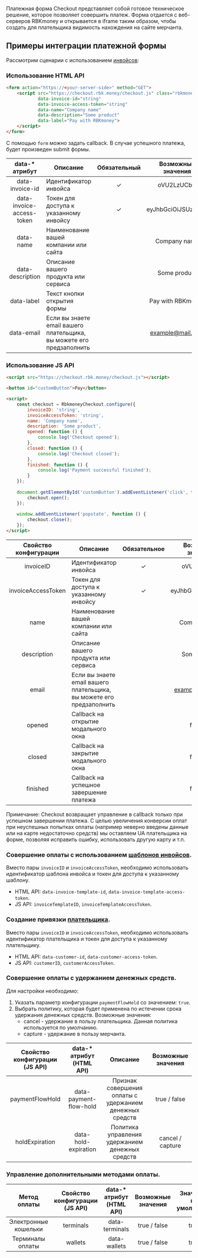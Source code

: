Платежная форма Checkout представляет собой готовое техническое решение, которое позволяет совершить платеж. Форма отдается с веб-серверов RBKmoney и открывается в iframe таким образом, чтобы создать для плательщика видимость нахождения на сайте мерчанта.

## Примеры интеграции платежной формы
Рассмотрим сценарии с использованием [инвойсов](https://rbkmoney.github.io/api/#tag/Invoices):
### Использование HTML API

```html
<form action="https://<your-server-side>" method="GET">
    <script src="https://checkout.rbk.money/checkout.js" class="rbkmoney-checkout"
            data-invoice-id="string"
            data-invoice-access-token="string"
            data-name="Company name"
            data-description="Some product"
            data-label="Pay with RBKmoney">
    </script>
</form>
```

С помощью `form` можно задать callback. В случае успешного платежа, будет произведен submit формы.

| data-* атрибут            | Описание                                                             | Обязательный | Возможные значения   |
| :-----------------------: | -------------------------------------------------------------------- | :-----------:| :-------------------:|
| data-invoice-id           | Идентификатор инвойса                                                | ✓            | oVU2LzUCbQ           |
| data-invoice-access-token | Токен для доступа к указанному инвойсу                               | ✓            | eyJhbGciOiJSUzI1N... |
| data-name                 | Наименование вашей компании или сайта                                |              | Company name         |
| data-description          | Описание вашего продукта или сервиса                                 |              | Some product         |
| data-label                | Текст кнопки открытия формы                                          |              | Pay with RBKmoney    |
| data-email                | Если вы знаете email вашего плательщика, вы можете его предзаполнить |              | example@mail.com     |

### Использование JS API

```html
<script src="https://checkout.rbk.money/checkout.js"></script>

<button id="customButton">Pay</button>

<script>
    const checkout = RbkmoneyCheckout.configure({
        invoiceID: 'string',
        invoiceAccessToken: 'string',
        name: 'Company name',
        description: 'Some product',
        opened: function () {
            console.log('Checkout opened');
        },
        closed: function () {
            console.log('Checkout closed');
        },
        finished: function () {
            console.log('Payment successful finished');
        }
    });
    
    document.getElementById('customButton').addEventListener('click', function () {
        checkout.open();
    });
    
    window.addEventListener('popstate', function () {
        checkout.close();
    });
</script>
```

| Свойство конфигурации    | Описание                                                             | Обязательное | Возможные значения                    |
| :----------------------: | -------------------------------------------------------------------- | :-----------:| :------------------------------------:|
| invoiceID                | Идентификатор инвойса                                                | ✓            | oVU2LzUCbQ                            |
| invoiceAccessToken       | Токен для доступа к указанному инвойсу                               | ✓            | eyJhbGciOiJSUzI1N...                  |
| name                     | Наименование вашей компании или сайта                                |              | Company name                          |
| description              | Описание вашего продукта или сервиса                                 |              | Some product                          |
| email                    | Если вы знаете email вашего плательщика, вы можете его предзаполнить |              | example@mail.com                      |
| opened                   | Callback на открытие модального окна                                 |              | function                              |
| closed                   | Callback на закрытие модального окна                                 |              | function                              |
| finished                 | Callback на успешное завершение платежа                              |              | function                              |

Примечание: Checkout возвращает управление в callback только при успешном завершении платежа. С целью увеличения конверсии оплат при неуспешных попытках оплаты (например неверно введены данные или на карте недостаточно средств) мы оставляем UA плательщика на форме, позволяя исправить ошибку, использовать другую карту и т.п.

### Совершение оплаты с использованием [шаблонов инвойсов](https://rbkmoney.github.io/api/#tag/InvoiceTemplates).
Вместо пары `invoiceID` и `invoiceAccessToken`, необходимо использовать идентификатор шаблона инвойса и токен для доступа к указанному шаблону.

* HTML API: `data-invoice-template-id`, `data-invoice-template-access-token`.
* JS API: `invoiceTemplateID`, `invoiceTemplateAccessToken`.

### Создание привязки [плательщика](https://rbkmoney.github.io/api/#tag/Customers).
Вместо пары `invoiceID` и `invoiceAccessToken`, необходимо использовать идентификатор плательщика и токен для доступа к указанному плательщику.

* HTML API: `data-customer-id`, `data-customer-access-token`.
* JS API: `customerID`, `customerAccessToken`.

### Совершение оплаты с удержанием денежных средств.
Для настройки необходимо:

1. Указать параметр конфигурации `paymentFlowHold` со значением: `true`.
2. Выбрать политику, которая будет применена по истечении срока удержания денежных средств. Возможные значения:
    * cancel - удержание в пользу плательщика. Данная политика используется по умолчанию.
    * capture - удержание в пользу мерчанта.

| Свойство конфигурации (JS API) | data-* атрибут (HTML API) | Описание                                                | Возможные значения |
| :----------------------------: | :------------------------:| :-----------------------------------------------------: | :-----------------:|
| paymentFlowHold                | data-payment-flow-hold    | Признак совершения оплаты с удержанием денежных средств | true / false       |
| holdExpiration                 | data-hold-expiration      | Политика управления удержанием денежных средств         | cancel / capture   |

### Управление дополнительными методами оплаты.

| Метод оплаты         | Свойство конфигурации (JS API) | data-* атрибут (HTML API) | Возможные значения | Значение по умолчанию  |
| :------------------: | :----------------------------: | :------------------------:| :-----------------:| :--------------------: |
| Электронные кошельки | terminals                      | data-terminals            | true / false       | true                   |
| Терминалы оплаты     | wallets                        | data-wallets              | true / false       | true                   |

